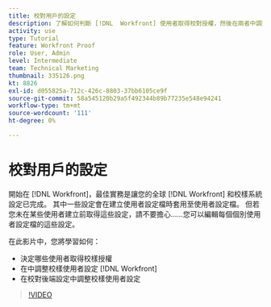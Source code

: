 ```yaml
---
title: 校對用戶的設定
description: 了解如何判斷 [!DNL  Workfront] 使用者取得校對授權，然後在兩者中調整使用者設定 [!DNL Workfront] 和後端設定。
activity: use
type: Tutorial
feature: Workfront Proof
role: User, Admin
level: Intermediate
team: Technical Marketing
thumbnail: 335126.png
kt: 8826
exl-id: d055825a-712c-426c-8803-37bb6105ce9f
source-git-commit: 58a545120b29a5f492344b89b77235e548e94241
workflow-type: tm+mt
source-wordcount: '111'
ht-degree: 0%

---
```


# 校對用戶的設定

開始在 [!DNL  Workfront]，最佳實務是讓您的全球 [!DNL Workfront] 和校樣系統設定已完成。 其中一些設定會在建立使用者設定檔時套用至使用者設定檔。 但若您未在某些使用者建立前取得這些設定，請不要擔心……您可以編輯每個個別使用者設定檔的這些設定。


在此影片中，您將學習如何：

* 決定哪些使用者取得校樣授權
* 在中調整校樣使用者設定 [!DNL  Workfront]
* 在校對後端設定中調整校樣使用者設定

>[!VIDEO](https://video.tv.adobe.com/v/335126/?quality=12)

<!--
Lean More URLs
-->
